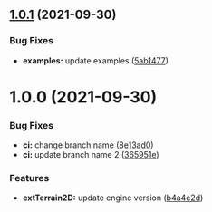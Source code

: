 ## [1.0.1](https://github.com/Iam1337/extTerrain2D/compare/v1.0.0...v1.0.1) (2021-09-30)


### Bug Fixes

* **examples:** update examples ([5ab1477](https://github.com/Iam1337/extTerrain2D/commit/5ab1477f88153c20c988d5ef97155483ca85ec83))

# 1.0.0 (2021-09-30)


### Bug Fixes

* **ci:** change branch name ([8e13ad0](https://github.com/Iam1337/extTerrain2D/commit/8e13ad0928b222b4422cf438b8d28c7892041174))
* **ci:** update branch name 2 ([365951e](https://github.com/Iam1337/extTerrain2D/commit/365951e11c8a6ebbcf5babe77bb47a7ecef29a97))


### Features

* **extTerrain2D:** update engine version ([b4a4e2d](https://github.com/Iam1337/extTerrain2D/commit/b4a4e2d52f9cf0de057af7512557f79344b7ee2c))
